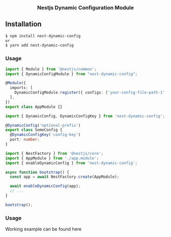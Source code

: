

<h3 align="center">Nestjs Dynamic Configuration Module</h3>

## Installation

```bash
$ npm install nest-dynamic-config
or
$ yarn add nest-dynamic-config
```

### Usage

```ts
import { Module } from '@nestjs/common';
import { DynamicConfigModule } from "nest-dynamic-config";

@Module({
  imports: [
    DynamicConfigModule.register({ configs: ['your-config-file-path-1', '...'], watch: true })
  ],
})
export class AppModule {}
```

```ts
import { DynamicConfig, DynamicConfigKey } from 'nest-dynamic-config';

@DynamicConfig('optional-prefix')
export class SomeConfig {
  @DynamicConfigKey('config-key')
  port: number;
}
```

```ts
import { NestFactory } from '@nestjs/core';
import { AppModule } from './app.module';
import { enableDynamicConfig } from 'nest-dynamic-config';

async function bootstrap() {
  const app = await NestFactory.create(AppModule);

  await enableDynamicConfig(app);
  // ...
}

bootstrap();
```

### Usage
Working example can be found here
